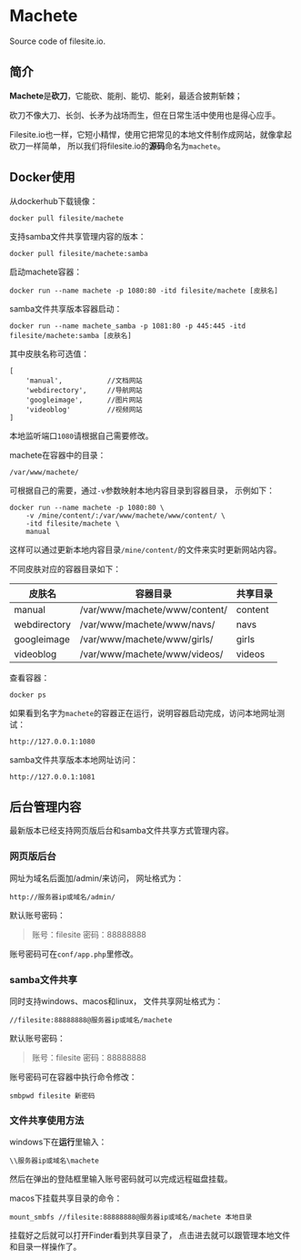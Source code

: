 # Machete

Source code of filesite.io.


## 简介

**Machete**是**砍刀**，它能砍、能削、能切、能剁，最适合披荆斩棘；

砍刀不像大刀、长剑、长矛为战场而生，但在日常生活中使用也是得心应手。

Filesite.io也一样，它短小精悍，使用它把常见的本地文件制作成网站，就像拿起砍刀一样简单，
所以我们将filesite.io的**源码**命名为```machete```。


## Docker使用

从dockerhub下载镜像：

```
docker pull filesite/machete
```

支持samba文件共享管理内容的版本：
```
docker pull filesite/machete:samba
```


启动machete容器：

```
docker run --name machete -p 1080:80 -itd filesite/machete [皮肤名]
```

samba文件共享版本容器启动：
```
docker run --name machete_samba -p 1081:80 -p 445:445 -itd filesite/machete:samba [皮肤名]
```


其中皮肤名称可选值：

```
[
    'manual',           //文档网站
    'webdirectory',     //导航网站
    'googleimage',      //图片网站
    'videoblog'         //视频网站
]
```

本地监听端口``1080``请根据自己需要修改。


machete在容器中的目录：

```
/var/www/machete/
```

可根据自己的需要，通过``-v``参数映射本地内容目录到容器目录，
示例如下：
```
docker run --name machete -p 1080:80 \
    -v /mine/content/:/var/www/machete/www/content/ \
    -itd filesite/machete \
    manual
```

这样可以通过更新本地内容目录```/mine/content/```的文件来实时更新网站内容。

不同皮肤对应的容器目录如下：

| 皮肤名 | 容器目录 | 共享目录 |
| ---- | ---- | ---- |
| manual | /var/www/machete/www/content/ | content |
| webdirectory | /var/www/machete/www/navs/ | navs |
| googleimage | /var/www/machete/www/girls/ | girls |
| videoblog | /var/www/machete/www/videos/ | videos |


查看容器：

```
docker ps
```

如果看到名字为``machete``的容器正在运行，说明容器启动完成，访问本地网址测试：

```
http://127.0.0.1:1080
```

samba文件共享版本本地网址访问：
```
http://127.0.0.1:1081
```


## 后台管理内容

最新版本已经支持网页版后台和samba文件共享方式管理内容。

### 网页版后台

网址为域名后面加/admin/来访问，
网址格式为：
```
http://服务器ip或域名/admin/
```

默认账号密码：
> 账号：filesite
> 密码：88888888

账号密码可在```conf/app.php```里修改。


### samba文件共享

同时支持windows、macos和linux，
文件共享网址格式为：
```
//filesite:88888888@服务器ip或域名/machete
```

默认账号密码：
> 账号：filesite
> 密码：88888888

账号密码可在容器中执行命令修改：
```
smbpwd filesite 新密码
```


### 文件共享使用方法


windows下在**运行**里输入：
```
\\服务器ip或域名\machete
```

然后在弹出的登陆框里输入账号密码就可以完成远程磁盘挂载。


macos下挂载共享目录的命令：
```
mount_smbfs //filesite:88888888@服务器ip或域名/machete 本地目录
```

挂载好之后就可以打开Finder看到共享目录了，
点击进去就可以跟管理本地文件和目录一样操作了。
